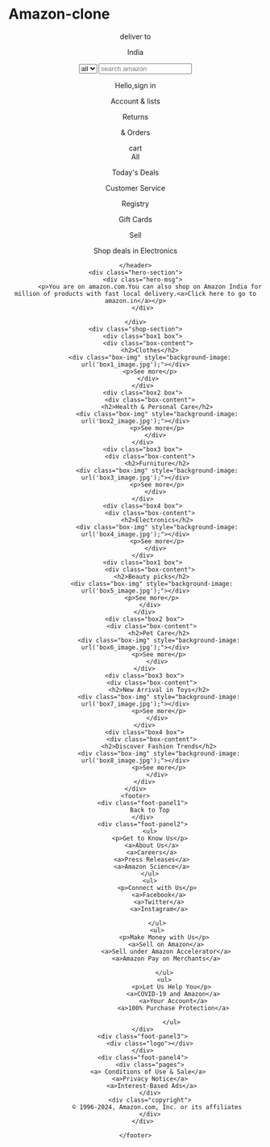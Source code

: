 # Amazon-clone
<!DOCTYPE html>
<html lang="en">
<head>
    <meta charset="UTF-8">
    <meta http-equiv="X-UA-Compatible" content="IE=edge">
    <meta name="viewport" content="width=device-width, initial-scale=1.0">
    <title>Amazon</title>
    <link rel="stylesheet" href="https://cdnjs.cloudflare.com/ajax/libs/font-awesome/6.5.2/css/all.min.css" integrity="sha512-SnH5WK+bZxgPHs44uWIX+LLJAJ9/2PkPKZ5QiAj6Ta86w+fsb2TkcmfRyVX3pBnMFcV7oQPJkl9QevSCWr3W6A==" crossorigin="anonymous" referrerpolicy="no-referrer" />
    <link rel="stylesheet" href="style9.css">
</head>
<body>
    <header>
        <div class="navbar">
            <div class="nav-logo border">
                <div class="logo"></div>
            </div>
            <div class="nav-address border">
                <p class="add-first">deliver to</p>
                <div class="add-icon">
                    <i class="fa-solid fa-location-dot"></i>
                    <p class="add-sec">India</p>
                </div>
            </div>
            <div class="nav-search">
                <select class="search-select">
                    <option>all</option>
                </select>
                <input placeholder="search amazon" class="search-input">
                <div class="search-icon">
                    <i class="fa-solid fa-magnifying-glass"></i>
                </div>
            </div>
            <div class="nav-signin border">
                <p><span>Hello,sign in</span></p>
                <p class="nav-second">Account & lists</p>
            </div>
            <div class="nav-return border">
                <p><span>Returns</span></p>
                <p class="nav-second">& Orders</p>
            </div>
            <div class="nav-cart border">
                <i class="fa-solid fa-cart-shopping"></i>
                cart
            </div>
        </div>
        <div class="panel">
            <div class="panel-all border">
                <i class="fa-solid fa-bars"></i>
                All
            </div>
            <div class="panel-ops border">
            <p>Today's Deals</p>
            <p>Customer Service</p>
            <p>Registry</p>
            <p>Gift Cards</p>
            <p>Sell</p>
            </div>
            <div class="panel-deals border">
                Shop deals in Electronics
            </div>
        </div>


    </header>
    <div class="hero-section">
        <div class="hero-msg">
            <p>You are on amazon.com.You can also shop on Amazon India for million of products with fast local delivery.<a>Click here to go to amazon.in</a></p>
        </div>

    </div>
    <div class="shop-section">
        <div class="box1 box">
           <div class="box-content">
            <h2>Clothes</h2>
            <div class="box-img" style="background-image: url('box1_image.jpg');"></div>
            <p>See more</p>
           </div>
        </div>
        <div class="box2 box">
            <div class="box-content">
                <h2>Health & Personal Care</h2>
                <div class="box-img" style="background-image: url('box2_image.jpg');"></div>
                <p>See more</p>
               </div>
        </div>
        <div class="box3 box">
            <div class="box-content">
                <h2>Furniture</h2>
                <div class="box-img" style="background-image: url('box3_image.jpg');"></div>
                <p>See more</p>
               </div>
        </div>
        <div class="box4 box">
            <div class="box-content">
                <h2>Electronics</h2>
                <div class="box-img" style="background-image: url('box4_image.jpg');"></div>
                <p>See more</p>
               </div>
        </div>
        <div class="box1 box">
            <div class="box-content">
             <h2>Beauty picks</h2>
             <div class="box-img" style="background-image: url('box5_image.jpg');"></div>
             <p>See more</p>
            </div>
         </div>
         <div class="box2 box">
             <div class="box-content">
                 <h2>Pet Care</h2>
                 <div class="box-img" style="background-image: url('box6_image.jpg');"></div>
                 <p>See more</p>
                </div>
         </div>
         <div class="box3 box">
             <div class="box-content">
                 <h2>New Arrival in Toys</h2>
                 <div class="box-img" style="background-image: url('box7_image.jpg');"></div>
                 <p>See more</p>
                </div>
         </div>
         <div class="box4 box">
             <div class="box-content">
                 <h2>Discover Fashion Trends</h2>
                 <div class="box-img" style="background-image: url('box8_image.jpg');"></div>
                 <p>See more</p>
                </div>
         </div>
    </div>
    <footer>
        <div class="foot-panel1">
            Back to Top
        </div>
        <div class="foot-panel2">
            <ul>
            <p>Get to Know Us</p>
             <a>About Us</a>
             <a>Careers</a>
             <a>Press Releases</a>
             <a>Amazon Science</a>
            </ul>
            <ul>
                <p>Connect with Us</p>
                 <a>Facebook</a>
                 <a>Twitter</a>
                 <a>Instagram</a>
                 
                </ul>
                <ul>
                    <p>Make Money with Us</p>
                     <a>Sell on Amazon</a>
                     <a>Sell under Amazon Accelerator</a>
                     <a>Amazon Pay on Merchants</a>
                     
                    </ul>
                    <ul>
                        <p>Let Us Help You</p>
                         <a>COVID-19 and Amazon</a>
                         <a>Your Account</a>
                         <a>100% Purchase Protection</a>
                         
                        </ul>
        </div>
        <div class="foot-panel3">
            <div class="logo"></div>
        </div>
        <div class="foot-panel4">
            <div class="pages">
           <a> Conditions of Use & Sale</a>
            <a>Privacy Notice</a>
             <a>Interest-Based Ads</a>
            </div>
            <div class="copyright">
                © 1996-2024, Amazon.com, Inc. or its affiliates
            </div>
        </div>

    </footer>
    
</body>
</html>
